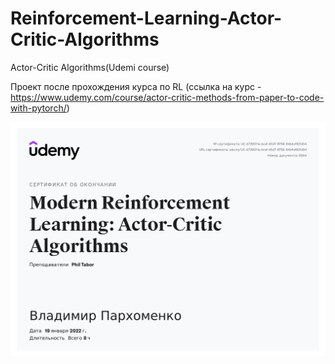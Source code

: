 # Reinforcement-Learning-Actor-Critic-Algorithms
Actor-Critic Algorithms(Udemi course)

Проект после прохождения курса по RL (ссылка на курс -https://www.udemy.com/course/actor-critic-methods-from-paper-to-code-with-pytorch/)

![Screenshot](certificate.jpg)
